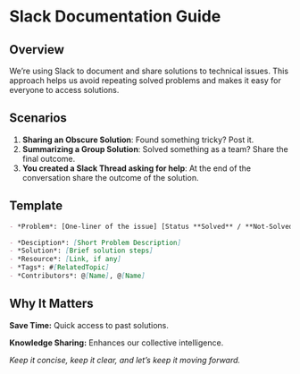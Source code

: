 # Slack Documentation Guide

## Overview

We’re using Slack to document and share solutions to technical issues. This approach helps us avoid repeating solved problems and makes it easy for everyone to access solutions.

## Scenarios

1. **Sharing an Obscure Solution**: Found something tricky? Post it.
2. **Summarizing a Group Solution**: Solved something as a team? Share the final outcome.
3. **You created a Slack Thread asking for help**: At the end of the conversation share the outcome of the solution. 

## Template

```markdown
- *Problem*: [One-liner of the issue] [Status **Solved** / **Not-Solved**]

- *Desciption*: [Short Problem Description]
- *Solution*: [Brief solution steps]
- *Resource*: [Link, if any]
- *Tags*: #[RelatedTopic]
- *Contributors*: @[Name], @[Name] 
```

## Why It Matters

**Save Time:** Quick access to past solutions.

**Knowledge Sharing:** Enhances our collective intelligence.

_Keep it concise, keep it clear, and let’s keep it moving forward._
